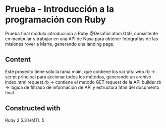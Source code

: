 # Prueba - Introducción a la programación con Ruby

Prueba final módulo introducción a Ruby @DesafíoLatam G46, consistente en manipular y trabajar en una API de Nasa para obtener fotografías de las misiones rover a Marte, generando una landing page.

## Content

Este proyecto tiene sólo la rama main, que contiene los scripts:
web.rb -> script principal para accionar todos los métodos, generando un archivo index.html
request.rb -> contiene el metodo GET request de la API
builder.rb -> lógica de filtrado de información de API y estructura html del documento final

## Constructed with

Ruby 2.5.3
HMTL 5